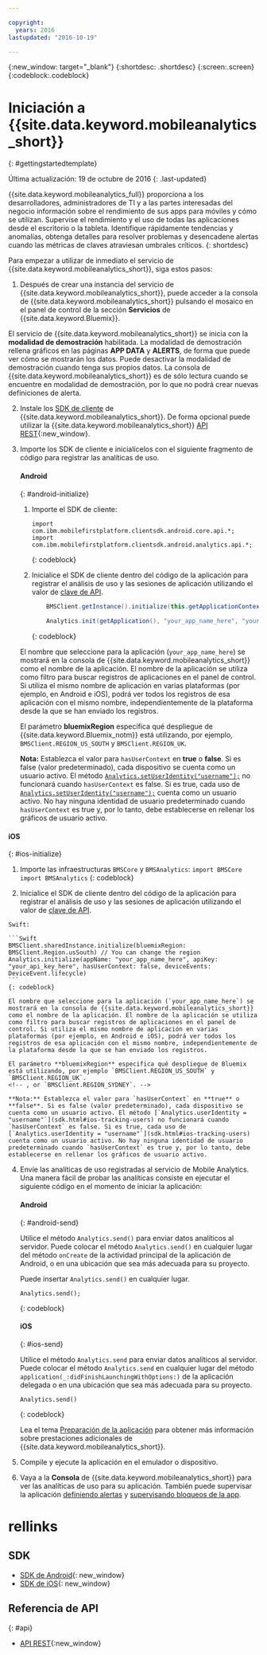 ```yaml
---

copyright:
  years: 2016
lastupdated: "2016-10-19"

---
```

{:new_window: target="_blank"}
{:shortdesc: .shortdesc}
{:screen:.screen}
{:codeblock:.codeblock}

# Iniciación a {{site.data.keyword.mobileanalytics_short}}
{: #gettingstartedtemplate}


Última actualización: 19 de octubre de 2016
{: .last-updated}

{{site.data.keyword.mobileanalytics_full}} proporciona a los desarrolladores, administradores de TI y a las partes interesadas del negocio información sobre el rendimiento de sus apps para móviles y cómo se utilizan. Supervise el rendimiento y el uso de todas las aplicaciones desde el escritorio o la tableta. Identifique rápidamente tendencias y anomalías, obtenga detalles para resolver problemas y desencadene alertas cuando las métricas de claves atraviesan umbrales críticos. 
{: shortdesc}

Para empezar a utilizar de inmediato el servicio de {{site.data.keyword.mobileanalytics_short}}, siga estos pasos:

1. Después de crear una instancia <!--[create an instance](https://console.{DomainName}/docs/services/reqnsi.html#req_instance)-->del servicio de {{site.data.keyword.mobileanalytics_short}}, puede acceder a la consola de {{site.data.keyword.mobileanalytics_short}} pulsando el mosaico en el panel de control de la sección **Servicios** de {{site.data.keyword.Bluemix}}.

 El servicio de {{site.data.keyword.mobileanalytics_short}} se inicia con la **modalidad de demostración** habilitada. La modalidad de demostración rellena gráficos en las páginas **APP DATA** y **ALERTS**, de forma que puede ver cómo se mostrarán los datos. Puede desactivar la modalidad de demostración cuando tenga sus propios datos. La consola de {{site.data.keyword.mobileanalytics_short}} es de sólo lectura cuando se encuentre en modalidad de demostración, por lo que no podrá crear nuevas definiciones de alerta.

2. Instale los [SDK de cliente](install-client-sdk.html) de {{site.data.keyword.mobileanalytics_short}}. De forma opcional puede utilizar la {{site.data.keyword.mobileanalytics_short}} [API REST](https://mobile-analytics-dashboard.{DomainName}/analytics-service/){:new_window}.

3. Importe los SDK de cliente e inicialícelos con el siguiente fragmento de código para registrar las analíticas de uso.

	#### Android
	{: #android-initialize}
	1. Importe el SDK de cliente:

		```
		import com.ibm.mobilefirstplatform.clientsdk.android.core.api.*;
		import com.ibm.mobilefirstplatform.clientsdk.android.analytics.api.*;
		```
		{: codeblock}
		
	2. Inicialice el SDK de cliente dentro del código de la aplicación para registrar el análisis de uso y las sesiones de aplicación utilizando el valor de [clave de API](sdk.html#analytics-clientkey).

		```Java
			BMSClient.getInstance().initialize(this.getApplicationContext(), BMSClient.REGION_US_SOUTH); // You can change the region
			
			Analytics.init(getApplication(), "your_app_name_here", "your_api_key_here", hasUserContext, Analytics.DeviceEvent.LIFECYCLE);
		```
		{: codeblock}
		
    El nombre que seleccione para la aplicación (`your_app_name_here`) se mostrará en la consola de {{site.data.keyword.mobileanalytics_short}} como el nombre de la aplicación. El nombre de la aplicación se utiliza como filtro para buscar registros de aplicaciones en el panel de control. Si utiliza el mismo nombre de aplicación en varias plataformas (por ejemplo, en Android e iOS), podrá ver todos los registros de esa aplicación con el mismo nombre, independientemente de la plataforma desde la que se han enviado los registros.
    
    El parámetro **bluemixRegion** especifica qué despliegue de {{site.data.keyword.Bluemix_notm}} está utilizando, por ejemplo, `BMSClient.REGION_US_SOUTH` y `BMSClient.REGION_UK`. 
    <!-- , or `BMSClient.REGION_SYDNEY`.-->
    
    **Nota:** Establezca el valor para `hasUserContext` en **true** o **false**. Si es false (valor predeterminado), cada dispositivo se cuenta como un usuario activo. El método [`Analytics.setUserIdentity("username");`](sdk.html#android-tracking-users) no funcionará cuando `hasUserContext` es false. Si es true, cada uso de [`Analytics.setUserIdentity("username");`](sdk.html#android-tracking-users) cuenta como un usuario activo. No hay ninguna identidad de usuario predeterminado cuando `hasUserContext` es true y, por lo tanto, debe establecerse en rellenar los gráficos de usuario activo.

  #### iOS
  {: #ios-initialize}
  
  1. Importe las infraestructuras `BMSCore` y `BMSAnalytics`:
	```
	import BMSCore
    import BMSAnalytics
	```
	{: codeblock}
    
  2. Inicialice el SDK de cliente dentro del código de la aplicación para registrar el análisis de uso y las sesiones de aplicación utilizando el valor de [clave de API](sdk.html#analytics-clientkey).
 
	Swift:
	
	```Swift
	BMSClient.sharedInstance.initialize(bluemixRegion: BMSClient.Region.usSouth) // You can change the region
	Analytics.initialize(appName: "your_app_name_here", apiKey: "your_api_key_here", hasUserContext: false, deviceEvents: DeviceEvent.lifecycle)	
	```
	{: codeblock}
		
	El nombre que seleccione para la aplicación (`your_app_name_here`) se mostrará en la consola de {{site.data.keyword.mobileanalytics_short}} como el nombre de la aplicación. El nombre de la aplicación se utiliza como filtro para buscar registros de aplicaciones en el panel de control. Si utiliza el mismo nombre de aplicación en varias plataformas (por ejemplo, en Android e iOS), podrá ver todos los registros de esa aplicación con el mismo nombre, independientemente de la plataforma desde la que se han enviado los registros.
	
	El parámetro **bluemixRegion** especifica qué despliegue de Bluemix está utilizando, por ejemplo `BMSClient.REGION_US_SOUTH` y `BMSClient.REGION_UK`.
	<!-- , or `BMSClient.REGION_SYDNEY`. -->
	
	**Nota:** Establezca el valor para `hasUserContext` en **true** o **false**. Si es false (valor predeterminado), cada dispositivo se cuenta como un usuario activo. El método [`Analytics.userIdentity = "username"`](sdk.html#ios-tracking-users) no funcionará cuando `hasUserContext` es false. Si es true, cada uso de [`Analytics.userIdentity = "username"`](sdk.html#ios-tracking-users) cuenta como un usuario activo. No hay ninguna identidad de usuario predeterminado cuando `hasUserContext` es true y, por lo tanto, debe establecerse en rellenar los gráficos de usuario activo.

4. Envíe las analíticas de uso registradas al servicio de Mobile Analytics. Una manera fácil de probar las analíticas consiste en ejecutar el siguiente código en el momento de iniciar la aplicación:

	#### Android
	{: #android-send}

	Utilice el método `Analytics.send()` para enviar datos analíticos al servidor. Puede colocar el método `Analytics.send()` en cualquier lugar del método `onCreate` de la actividad principal de la aplicación de Android, o en una ubicación que sea más adecuada para su proyecto. 
	
	Puede insertar `Analytics.send()` en cualquier lugar.

	```
	Analytics.send();
	```
	{: codeblock}

	#### iOS
	{: #ios-send}

	Utilice el método `Analytics.send` para enviar datos analíticos al servidor. Puede colocar el método `Analytics.send` en cualquier lugar del método `application(_:didFinishLaunchingWithOptions:)` de la aplicación delegada o en una ubicación que sea más adecuada para su proyecto. 

	```
	Analytics.send()
	```
	{: codeblock}

	Lea el tema [Preparación de la aplicación](sdk.html) para obtener más información sobre prestaciones adicionales de {{site.data.keyword.mobileanalytics_short}}.
5. Compile y ejecute la aplicación en el emulador o dispositivo.

6. Vaya a la **Consola** de {{site.data.keyword.mobileanalytics_short}} para ver las analíticas de uso para su aplicación. También puede supervisar la aplicación <!--[creating custom charts](app-monitoring.html#custom-charts),-->[definiendo alertas](app-monitoring.html#alerts) y [supervisando bloqueos de la app](app-monitoring.html#monitor-app-crash).


# rellinks

## SDK
* [SDK de Android](https://github.com/ibm-bluemix-mobile-services/bms-clientsdk-android-analytics){: new_window}  
* [SDK de iOS](https://github.com/ibm-bluemix-mobile-services/bms-clientsdk-swift-analytics){: new_window}

## Referencia de API
{: #api}
* [API REST](https://mobile-analytics-dashboard.{DomainName}/analytics-service/){:new_window}
